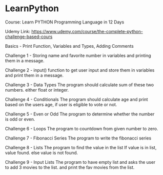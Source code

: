 # LearnPython

Course: Learn PYTHON Programming Language in 12 Days

Udemy Link: https://www.udemy.com/course/the-complete-python-challenge-based-cours

Basics - Print Function, Variables and Types, Adding Comments

Challenge 1 - Storing name and favorite number in variables
and printing them in a message.

Challenge 2 - input() function to get user input
and store them in variables and print them in a message.

Challenge 3 - Data Types
The program should calculate sum of these two numbers. either float or integer.

Challenge 4 - Conditionals
The program should calculate age and print based on the users age, if user is eligible to vote or not.

Challenge 5 - Even or Odd
The program to determine whether the number is odd or even.

Challenge 6 - Loops
The program to countdown from given number to zero.

Challenge 7 - Fibonacci Series
The program to write the fibonacci series

Challenge 8 - Lists
The program to find the value in the list
If value is in list, value found. else value is not found.

Challenge 9 - Input Lists
The program to have empty list and asks the user to add 3 movies to the list. and print the fav movies from the list.


